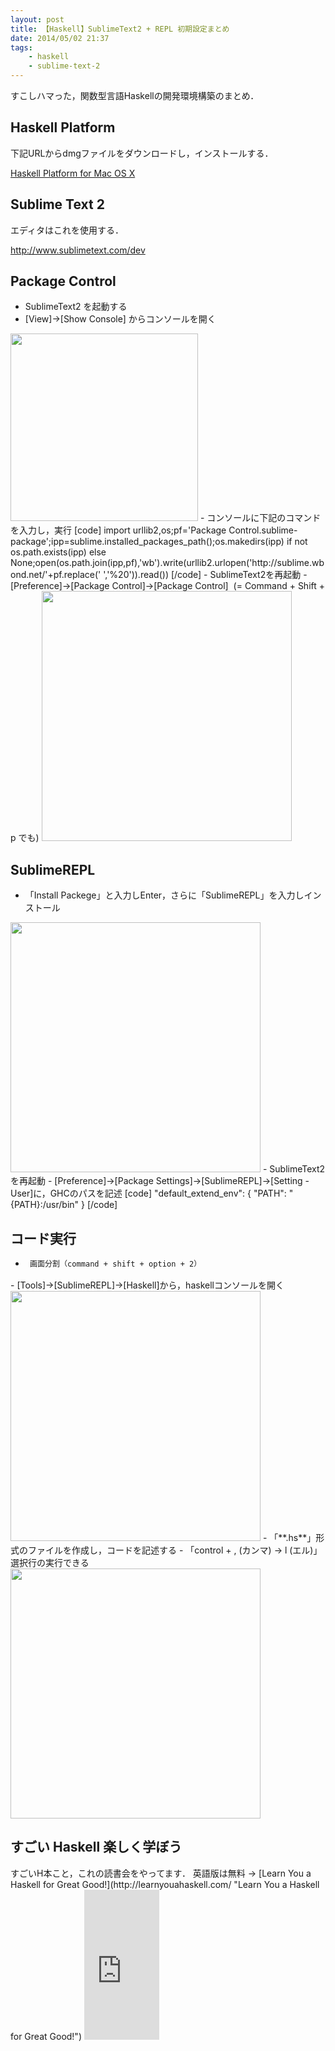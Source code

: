 ```yaml
---
layout: post
title: 【Haskell】SublimeText2 + REPL 初期設定まとめ
date: 2014/05/02 21:37
tags:
    - haskell
    - sublime-text-2
---
```

すこしハマった，関数型言語Haskellの開発環境構築のまとめ．

<!--more-->
<h2 class="page-heading">Haskell Platform</h2>
下記URLからdmgファイルをダウンロードし，インストールする．

[Haskell Platform for Mac OS X](https://www.haskell.org/platform/mac.html "Haskell Platform for Mac OS X")
<h2 class="page-heading">Sublime Text 2</h2>
エディタはこれを使用する．

http://www.sublimetext.com/dev
<h2 class="page-heading">Package Control</h2>

- SublimeText2 を起動する
- [View]-&gt;[Show Console] からコンソールを開く
<img class="img-frame " style="font-family: Consolas, Monaco, monospace; font-size: 12px; line-height: 18px;" alt="" src="http://yutarotanaka.com/blog/wp-content/uploads/2014/01/e76f44e42ed04da3fc3760454ee67685.png" width="300" />
- コンソールに下記のコマンドを入力し，実行
[code]
import urllib2,os;pf='Package Control.sublime-package';ipp=sublime.installed_packages_path();os.makedirs(ipp) if not os.path.exists(ipp) else None;open(os.path.join(ipp,pf),'wb').write(urllib2.urlopen('http://sublime.wbond.net/'+pf.replace(' ','%20')).read())
[/code]
- SublimeText2を再起動
- [Preference]-&gt;[Package Control]-&gt;[Package Control]  (= Command + Shift + p でも)
<img class="img-frame " alt="" src="http://yutarotanaka.com/blog/wp-content/uploads/2014/01/b7425bcd1c2c4e928a9586be35a43881.png" width="400" />

<h2 class="page-heading">SublimeREPL</h2>

- 「Install Packege」と入力しEnter，さらに「SublimeREPL」を入力しインストール
<img class="img-frame " alt="" src="http://yutarotanaka.com/blog/wp-content/uploads/2014/01/a1c89dbb3efd12ace9665b5a54462b4d.png" width="400" />
- SublimeText2を再起動
- [Preference]-&gt;[Package Settings]-&gt;[SublimeREPL]-&gt;[Setting - User]に，GHCのパスを記述
[code]
&quot;default_extend_env&quot;: {
 &quot;PATH&quot;: &quot;{PATH}:/usr/bin&quot;
}
[/code]

<h2 class="page-heading">コード実行</h2>

- <span style="font-family: Consolas, Monaco, monospace; font-size: 12px; line-height: 18px;"> 画面分割（command + shift + option + 2）
</span>
- [Tools]-&gt;[SublimeREPL]-&gt;[Haskell]から，haskellコンソールを開く
<img class="img-frame " alt="" src="http://yutarotanaka.com/blog/wp-content/uploads/2014/01/fcaffe5637ca59bff39a9c4aeece8f58.png" width="400" />
- 「**.hs**」形式のファイルを作成し，コードを記述する
- 「control + , (カンマ) → l (エル)」選択行の実行できる
<img class="img-frame " alt="" src="http://yutarotanaka.com/blog/wp-content/uploads/2014/01/929defaf42bcc78d05d2da25b8175a66.png" width="400" />

<h2 class="page-heading">すごい Haskell 楽しく学ぼう</h2>
すごいH本こと，これの読書会をやってます．
英語版は無料 → [Learn You a Haskell for Great Good!](http://learnyouahaskell.com/ "Learn You a Haskell for Great Good!")

<iframe style="width: 120px; height: 240px;" src="http://rcm-fe.amazon-adsystem.com/e/cm?t=tanakayutaroa-22&amp;o=9&amp;p=8&amp;l=as1&amp;asins=4274068854&amp;ref=qf_sp_asin_til&amp;fc1=000000&amp;IS2=1&amp;lt1=_blank&amp;m=amazon&amp;lc1=0000FF&amp;bc1=FFFFFF&amp;bg1=FFFFFF&amp;f=ifr" height="240" width="320" frameborder="0" marginwidth="0" marginheight="0" scrolling="no"></iframe>
